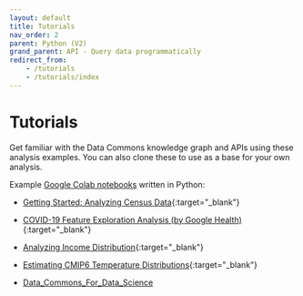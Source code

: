 ```yaml
---
layout: default
title: Tutorials
nav_order: 2
parent: Python (V2)
grand_parent: API - Query data programmatically
redirect_from:
    - /tutorials
    - /tutorials/index
---
```


# Tutorials

Get familiar with the Data Commons knowledge graph and APIs using these analysis examples.
You can also clone these to use as a base for your own analysis.

Example [Google Colab
notebooks](https://colab.research.google.com/notebooks/intro.ipynb) written in
Python:

-   [Getting Started: Analyzing Census Data](https://colab.research.google.com/github/datacommonsorg/api-python/blob/master/notebooks/analyzing_census_data.ipynb){:target="_blank"}

-   [COVID-19 Feature Exploration Analysis (by Google Health)](https://colab.research.google.com/github/datacommonsorg/api-python/blob/master/notebooks/COVID_19_Feature_Exploration_Analysis_with_Data_Commons.ipynb){:target="_blank"}

-   [Analyzing Income Distribution](https://colab.research.google.com/github/datacommonsorg/api-python/blob/master/notebooks/analyzing_income_distribution.ipynb){:target="_blank"}

-   [Estimating CMIP6 Temperature Distributions](https://colab.research.google.com/github/datacommonsorg/api-python/blob/master/notebooks/Estimating_(Temperature)_Distributions_With_DataCommons_.ipynb){:target="_blank"}

-   [Data_Commons_For_Data_Science](https://colab.research.google.com/github/datacommonsorg/api-python/blob/master/notebooks/v2/Data_Commons_For_Data_Science_Tutorial.ipynb)